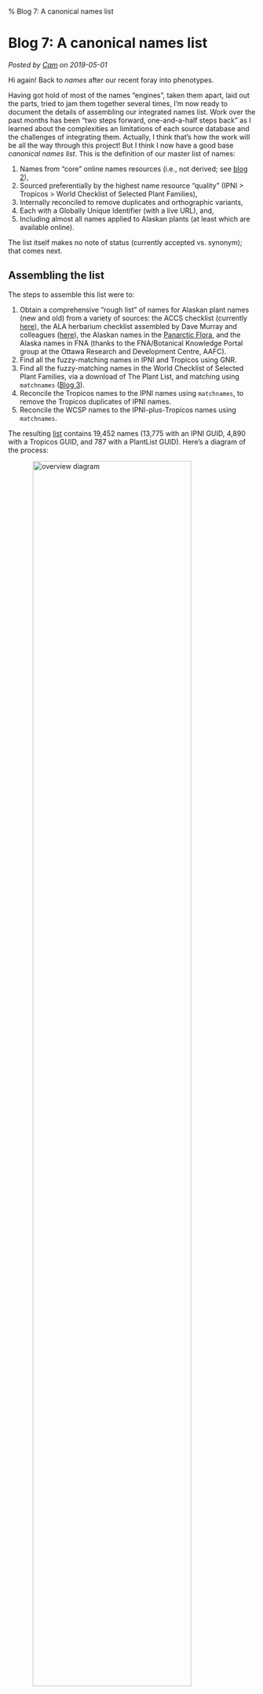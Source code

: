 % Blog 7: A canonical names list

# Blog 7: A canonical names list

_Posted by [Cam](people.html#cam) on 2019-05-01_

Hi again! Back to _names_ after our recent foray into phenotypes.

Having got hold of most of the names “engines”, taken them apart, laid out
the parts, tried to jam them together several times, I’m now ready to
document the details of assembling our integrated names list.  Work
over the past months has been “two steps forward, one-and-a-half steps
back” as I learned about the complexities an limitations of each
source database and the challenges of integrating
them. Actually, I think that’s how the work will be all the way
through this project! But I think I now have a good base _canonical
names list_.  This is the definition of our master list of names:

 1. Names from “core” online names resources (i.e., not derived; see
 [blog 2](blog2.html)),
 2. Sourced preferentially by the highest name resource
 “quality” (IPNI > Tropicos > World Checklist of Selected Plant
 Families),
 3. Internally reconciled to remove duplicates and orthographic variants,
 4. Each with a Globally Unique Identifier (with a live URL), and,
 5. Including almost all names applied to Alaskan plants (at least
 which are available online).

The list itself makes no note of status (currently accepted
vs. synonym); that comes next.

## Assembling the list

The steps to assemble this list were to:

 1. Obtain a comprehensive “rough list” of names for Alaskan plant
 names (new and old) from a variety of sources: the ACCS checklist
 (currently
 [here](https://floraofalaska.org/comprehensive-checklist/)), the ALA
 herbarium checklist assembled by Dave Murray and colleagues
 ([here](ALA_checklist.html)), the Alaskan names in the
 [Panarctic Flora](http://panarcticflora.org), and the Alaska names in
 FNA (thanks to the FNA/Botanical Knowledge Portal group at the Ottawa
 Research and Development Centre, AAFC).
 2. Find all the fuzzy-matching names in IPNI and Tropicos using GNR.
 3. Find all the fuzzy-matching names in the World Checklist of Selected
 Plant Families, via a download of The Plant List, and matching using
 `matchnames` ([Blog 3](blog3.html)). 
 4. Reconcile the Tropicos names to the IPNI names using `matchnames`,
 to remove the Tropicos duplicates of IPNI names.
 5. Reconcile the WCSP names to the IPNI-plus-Tropicos names using
 `matchnames`.

The resulting
[list](https://github.com/akflora/akflora/blob/master/dataflow/canonical/canon)
contains 19,452 names (13,775 with an IPNI GUID, 4,890 with a Tropicos
GUID, and 787 with a PlantList GUID). Here’s a diagram of the process:

<img src="../img/assembly1.png" alt="overview diagram" style="width:80%;margin-left: auto; margin-right: auto; display:block;"/>

Remember, this canonical list of names includes both accepted names and
synonyms.  As we move towards the goal of an _accepted_ names, we can
take our lists of names with taxonomic status, from, e.g., the ALA
checklist and the PAF checklist, and reconcile these to the canonical
list to get a “clean” name (i.e., as originally spelled, and with
standardized authors) for each name we wish to accept and its
synonyms. In this way, we were able to get clean names for 3,358 out
of 3,740 names from the ALA checklist, and 2,405 out of 2,823 names
from the Alaskan plants in PAF.  The non-matching names are generally
new names, or old, obscure names still not captured in mainline, online databases.

## Access to code

In line with the project goals of maximum transparency and
repeatability, all scripts and code needed to build this canonical
list, and (later) to generate the accepted names and taxon concept
databases are available via the project
[Github repo](https://github.com/akflora/akflora). Organizing principles include:

 * A directory called
   [dataflow](https://github.com/akflora/akflora/tree/master/dataflow)
   contains directories for building the source data files (ACCS, ALA,
   FNA, PAF, and WCSP). Each sub-directory includes a copy of the generated
   list of names for that resource.
 * A `LICENSE` file gives the licensing information for each of these
   source lists, should anyone want to use them.
 * The building of each base list is managed via a heavily documented
   `bash` script called `README.sh`.
 * The canonical list (above) is generated via the `README.sh` script
   in the
   [canonical](https://github.com/akflora/akflora/tree/master/dataflow/canonical) directory,
   with the output file called `canon`. The numbered steps (1 to 5) above correspond to the same numbered sections in the `README.sh` script.
 * (Theoretically) the entire set of source lists and canonical list can be refreshed by running the `README.sh` script in the [dataflow](https://github.com/akflora/akflora/tree/master/dataflow) directory.
 * Many steps in this integration process require manual intervention
   (e.g., whenever human input is needed during runs of
   `matchnames`). The automated scripts leave these steps out,
   substituting in pre-calculated files, and patches. The user is
   alerted to these manual phases as the scripts run, and the manual
   steps can be uncommented-out if the user wants to re-run these
   manually.
 * Software dependencies are given in the top-level [README](https://github.com/akflora/akflora/tree/master/dataflow) file.
 
OK, so I’m not expecting anyone to clone the repo and rebuild the
data! But by building this documented resource I hope to answer any
questions people may have downstream about exactly how the Flora of
Alaska database was assembled.


----

<div id="disqus_thread"></div><script>
var disqus_config = function () {
this.page.url = 'https://alaskaflora.org/pages/blog7.html';  // Edit
this.page.identifier = 'alaskaflora_blog7';                  // Edit
};(function() {  var d = document, s = d.createElement('script');
s.src = 'https://alaskaflora-org.disqus.com/embed.js';
s.setAttribute('data-timestamp', +new Date());
(d.head || d.body).appendChild(s);
})(); </script>
